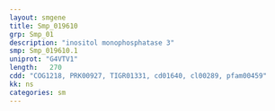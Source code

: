 ```yaml
---
layout: smgene
title: Smp_019610
grp: Smp_01
description: "inositol monophosphatase 3"
smp: Smp_019610.1
uniprot: "G4VTV1"
length:   270
cdd: "COG1218, PRK00927, TIGR01331, cd01640, cl00289, pfam00459"
kk: ns
categories: sm
---
```

